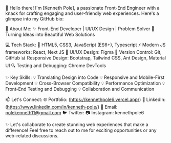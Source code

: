 👋 Hello there! I'm [Kenneth Pole], a passionate Front-End Engineer with a knack for crafting engaging and user-friendly web experiences. Here's a glimpse into my GitHub bio:

🚀 About Me:
✨ Front-End Developer | UI/UX Design | Problem Solver
🌟 Turning Ideas into Beautiful Web Solutions

💻 Tech Stack:
🔧 HTML5, CSS3, JavaScript (ES6+), Typescript
⚡️ Modern JS frameworks: React, Next JS
🎨 UI/UX Design: Figma
🚀 Version Control: Git, GitHub
📊 Responsive Design: Bootstrap, Tailwind CSS, Ant Design, Material UI
🔍 Testing and Debugging: Chrome DevTools

✨ Key Skills:
💡 Translating Design into Code
💡 Responsive and Mobile-First Development
💡 Cross-Browser Compatibility
💡 Performance Optimization
💡 Front-End Testing and Debugging
💡 Collaboration and Communication

📫 Let's Connect:
🌐 Portfolio: (https://kennethpole6.vercel.app/)
🔗 LinkedIn: (https://www.linkedin.com/in/kenneth-pole/)
📧 Email: polekenneth11@gmail.com
🐦 Twitter:
📷 Instagram: kennethpole6

✨ Let's collaborate to create stunning web experiences that make a difference! Feel free to reach out to me for exciting opportunities or any web-related discussions.
